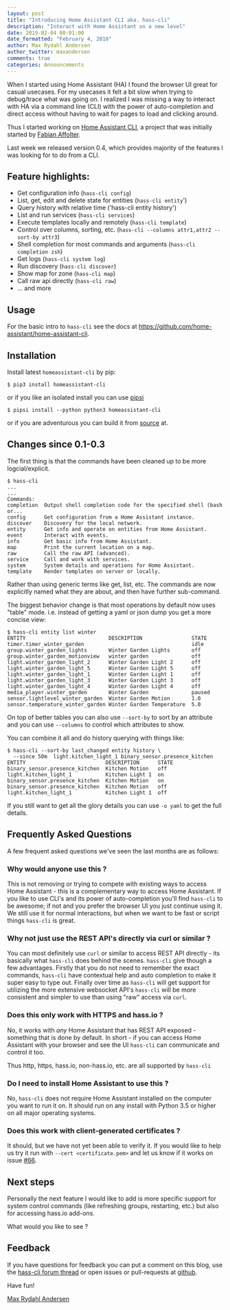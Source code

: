 ```yaml
---
layout: post
title: "Introducing Home Assistant CLI aka. hass-cli"
description: "Interact with Home Assistant on a new level"
date: 2019-02-04 00:01:00
date_formatted: "February 4, 2018"
author: Max Rydahl Andersen
author_twitter: maxandersen
comments: true
categories: Announcements
---
```


When I started using Home Assistant (HA) I found the browser UI great for casual
usecases. For my usecases it felt a bit slow when trying to debug/trace what
was going on. I realized I was missing a way to interact with HA via a command
line (CLI) with the power of auto-completion and direct access without having to wait
for pages to load and clicking around.

Thus I started working on [Home Assistant CLI][github-hass-cli], a project that
was initially started by [Fabian Affolter][@fabaff].

Last week we released version 0.4, which provides majority of the features I was
looking for to do from a CLI.

## Feature highlights:
   
   - Get configuration info (`hass-cli config`)
   - List, get, edit and delete state for entities (`hass-cli entity`')
   - Query history with relative time ('hass-cli entity history')
   - List and run services (`hass-cli services`)
   - Execute templates locally and remotely (`hass-cli template`)
   - Control over columns, sorting, etc. (`hass-cli --columns attr1,attr2 --sort-by attr3`)
   - Shell completion for most commands and arguments (`hass-cli completion zsh`)
   - Get logs (`hass-cli system log`)
   - Run discovery (`hass-cli discover`)
   - Show map for zone (`hass-cli map`)
   - Call raw api directly (`hass-cli raw`)
   - ... and more

## Usage

For the basic intro to `hass-cli` see the docs at https://github.com/home-assistant/home-assistant-cli.

## Installation

Install latest `homeassistant-cli` by pip:

    $ pip3 install homeassistant-cli
   
or if you like an isolated install you can use [pipsi][pipsi]

    $ pipsi install --python python3 homeassistant-cli

or if you are adventurous you can build it from [source][github-hass-cli] at. 

## Changes since 0.1-0.3

The first thing is that the commands have been cleaned up to be more logcial/explicit. 

    $ hass-cli 
    ...
    ...
    Commands:
    completion  Output shell completion code for the specified shell (bash or...
    config      Get configuration from a Home Assistant instance.
    discover    Discovery for the local network.
    entity      Get info and operate on entities from Home Assistant.
    event       Interact with events.
    info        Get basic info from Home Assistant.
    map         Print the current location on a map.
    raw         Call the raw API (advanced).
    service     Call and work with services.
    system      System details and operations for Home Assistant.
    template    Render templates on server or locally.

Rather than using generic terms like get, list, etc. The commands are now explicitly
named what they are about, and then have further sub-command.

The biggest behavior change is that most operations by default now uses
"table" mode. i.e. instead of getting a yaml or json dump you get a more concise view:

    $ hass-cli entity list winter
    ENTITY                           DESCRIPTION                STATE    
    timer.timer_winter_garden                                   idle     
    group.winter_garden_lights       Winter Garden Lights       off      
    group.winter_garden_motionview   winter garden              off      
    light.winter_garden_light_2      Winter Garden Light 2      off      
    light.winter_garden_light_5      Winter Garden Light 5      off      
    light.winter_garden_light_1      Winter Garden Light 1      off      
    light.winter_garden_light_3      Winter Garden Light 3      off      
    light.winter_garden_light_4      Winter Garden Light 4      off      
    media_player.winter_garden       Winter Garden              paused   
    sensor.lightlevel_winter_garden  Winter Garden Motion       1.0      
    sensor.temperature_winter_garden Winter Garden Temperature  5.0      

On top of better tables you can also use `--sort-by` to sort by an attribute and you can use `--columns` to control which attributes to show.

You can combine it all and do history querying with things like:

    $ hass-cli --sort-by last_changed entity history \
      --since 50m  light.kitchen_light_1 binary_sensor.presence_kitchen
    ENTITY                          DESCRIPTION      STATE
    binary_sensor.presence_kitchen  Kitchen Motion   off
    light.kitchen_light_1           Kitchen Light 1  on
    binary_sensor.presence_kitchen  Kitchen Motion   on
    binary_sensor.presence_kitchen  Kitchen Motion   off
    light.kitchen_light_1           Kitchen Light 1  off

If you still want to get all the glory details you can use `-o yaml` to get the full details.

## Frequently Asked Questions

A few frequent asked questions we've seen the last months are as follows:

### Why would anyone use this ? 

This is not removing or trying to compete with existing ways to access Home Assistant - this is a complementary way to access Home Assistant. If you like to use CLI's and its power of auto-completion you'll find `hass-cli` to be awesome; if not and you prefer the browser UI you just continue using it. We still use it for normal interactions, but when we want to be fast or script things `hass-cli` is great.

### Why not just use the REST API's directly via curl or similar ?

You can most definitely use `curl` or similar to access REST API directly - its basically what `hass-cli` does behind the scenes. `hass-cli` give though a few advantages. Firstly that you do not need to remember the exact commands, `hass-cli` have contextual help and auto completion to make it super easy to type out. Finally over time as `hass-cli` will get support for utilizing the more extensive websocket API's `hass-cli` will be more consistent and simpler to use than using "raw" access via `curl`.

### Does this only work with HTTPS and hass.io ? 

No, it works with *any* Home Assistant that has REST API exposed - something that is done by default. In short - if you can access Home Assistant with your browser and see the UI `hass-cli` can communicate and control it too.

Thus http, https, hass.io, non-hass.io, etc. are all supported by `hass-cli`

### Do I need to install Home Assistant to use this ?

No, `hass-cli` does not require Home Assistant installed on the computer you want to run it on. It should run on any install with Python 3.5 or higher on all major operating systems.

### Does this work with client-generated certificates ? 

It should, but we have not yet been able to verify it. If you would like to help us try it run with `--cert <certificate.pem>` and let us know if it works on issue [#66][client-cert-git].

## Next steps

Personally the next feature I would like to add is more specific support for system control commands (like refreshing groups, restarting, etc.) but also for accessing hass.io add-ons.

What would you like to see ? 

## Feedback

If you have questions for feedback you can put a comment on this blog, use the [hass-cli forum thread][forum-thread-hasscli] or open issues or pull-requests at [github][github-hass-cli].

Have fun!

[Max Rydahl Andersen][@maxandersen]


[pipsi]: https://github.com/mitsuhiko/pipsi
[github-hass-cli]: https://github.com/home-assistant/home-assistant-cli
[github-hass-issues]: https://github.com/home-assistant/home-assistant-cli/issues
[@fabaff]: https://github.com/fabaff
[forum-thread-hasscli]: https://community.home-assistant.io/t/resurrected-feature-home-assistant-cli/84107
[client-cert-git]: https://github.com/home-assistant/home-assistant-cli/issues/66
[@maxandersen]: https://xam.dk/about
